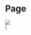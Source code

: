 # Page



![](https://web.archive.org/web/20230511053849/https://miro.medium.com/v2/resize:fill:32:32/1\*dmbNkD5D-u45r44go\_cf0g.png)\
\
